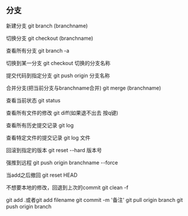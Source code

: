 ## 分支 ##
新建分支 git branch (branchname)

切换分支 git checkout (branchname)

查看所有分支 git branch -a

切换到某一分支 git checkout 切换的分支名称

提交代码到指定分支 git push origin 分支名称

合并分支(把当前分支与branchname合并) git merge (branchname)

查看当前状态 git status

查看所有文件的修改 git diff(如果退不出去 按q键)

查看所有历史提交记录 git log

查看特定文件的提交记录 git log 文件

回滚到指定的版本 git reset --hard 版本号

强推到远程 git push origin branchname --force

当add之后撤回 git reset HEAD

不想要本地的修改，回退到上次的commit git clean -f

git add .或者git add filename
git commit -m '备注'
git pull origin branch
git push origin branch